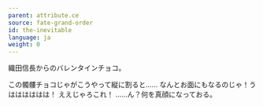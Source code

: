 ```yaml
---
parent: attribute.ce
source: fate-grand-order
id: the-inevitable
language: ja
weight: 0
---
```


織田信長からのバレンタインチョコ。

この髑髏チョコじゃがこうやって縦に割ると……
なんとお面にもなるのじゃ！うはははははは！
ええじゃろこれ！
……ん？何を真顔になっておる。
